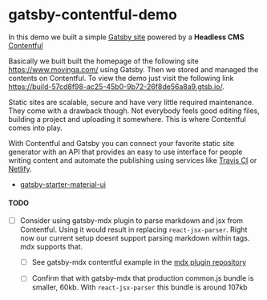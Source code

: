 # gatsby-contentful-demo
In this demo we built a simple [Gatsby site](https://www.gatsbyjs.com/) powered by a **Headless CMS** [Contentful](https://www.contentful.com/)

Basically we built built the homepage of the following site https://www.movinga.com/ using Gatsby. Then we stored and
managed the contents on Contentful.
To view the demo just visit the following link https://build-57cd8f98-ac25-45b0-9b72-26f8de56a8a9.gtsb.io/.


Static sites are scalable, secure and have very little required maintenance. They come with a drawback though. Not everybody feels good editing files, building a project and uploading it somewhere. This is where Contentful comes into play.

With Contentful and Gatsby you can connect your favorite static site generator with an API that provides an easy to use interface for people writing content and automate the publishing using services like [Travis CI](https://travis-ci.org/) or [Netlify](https://www.netlify.com/).


- [gatsby-starter-material-ui](https://www.gatsbyjs.org/starters/dominicabela/gatsby-starter-material-ui/)

#### TODO

- [ ] Consider using gatsby-mdx plugin to parse markdown and jsx from Contentful. Using it would result in replacing `react-jsx-parser`.
      Right now our current setup doesnt support parsing markdown within tags. mdx supports that.
  - [ ] See gatsby-mdx contentful example in the [mdx plugin repository](https://github.com/ChristopherBiscardi/gatsby-mdx/tree/master/examples/using-contentful)
  - [ ] Confirm that with gatsby-mdx that production common.js bundle is smaller, 60kb. With `react-jsx-parser` this bundle is around 107kb


